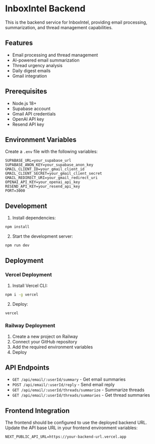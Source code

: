 # InboxIntel Backend

This is the backend service for InboxIntel, providing email processing, summarization, and thread management capabilities.

## Features

- Email processing and thread management
- AI-powered email summarization
- Thread urgency analysis
- Daily digest emails
- Gmail integration

## Prerequisites

- Node.js 18+
- Supabase account
- Gmail API credentials
- OpenAI API key
- Resend API key

## Environment Variables

Create a `.env` file with the following variables:

```env
SUPABASE_URL=your_supabase_url
SUPABASE_ANON_KEY=your_supabase_anon_key
GMAIL_CLIENT_ID=your_gmail_client_id
GMAIL_CLIENT_SECRET=your_gmail_client_secret
GMAIL_REDIRECT_URI=your_gmail_redirect_uri
OPENAI_API_KEY=your_openai_api_key
RESEND_API_KEY=your_resend_api_key
PORT=3000
```

## Development

1. Install dependencies:
```bash
npm install
```

2. Start the development server:
```bash
npm run dev
```

## Deployment

### Vercel Deployment

1. Install Vercel CLI:
```bash
npm i -g vercel
```

2. Deploy:
```bash
vercel
```

### Railway Deployment

1. Create a new project on Railway
2. Connect your GitHub repository
3. Add the required environment variables
4. Deploy

## API Endpoints

- `GET /api/email/:userId/summary` - Get email summaries
- `POST /api/email/:userId/reply` - Send email reply
- `GET /api/email/:userId/threads/summarize` - Summarize threads
- `GET /api/email/:userId/threads/summaries` - Get thread summaries

## Frontend Integration

The frontend should be configured to use the deployed backend URL. Update the API base URL in your frontend environment variables:

```env
NEXT_PUBLIC_API_URL=https://your-backend-url.vercel.app
``` 
